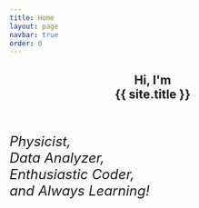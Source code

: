 ```yaml
---
title: Home
layout: page
navbar: true
order: 0
---
```


<section id="banner">
  <div class="content">
    <header><h1>Hi, I'm <br/>{{ site.title }}</h1></header>
    <p style="font-size: x-large"><i>Physicist, <br/> Data Analyzer, <br/> Enthusiastic Coder, <br> and Always Learning!</i></p>
  </div>
  <span class="image object">
    <img src="{{ '/images/profile.jpg' | relative_url }}" alt="" />
  </span>
</section>

<!--
<section>
  <header class="major"><h2> Posts </h2></header>
    <ul>
    {% for post in site.posts %}
      <li><h3><a href="{{ post.url }}">{{ post.title }}</a></h3></li>
    {% endfor %}
    </ul>
</section>
-->

<!-- Hide
<section>
  <header class="major"><h2> Projects </h2></header>
  <div class="features">
    <article><span class="icon fa-gem"></span>
      <div class="content">
        <h3> Title </h3>
        <p> The quick brown fox jumps over the lazy dog, The quick brown fox jumps over the lazy dog, The quick brown fox jumps over the lazy dog.</p>
      </div>
    </article>
    <article><span class="icon solid fa-paper-plane"></span>
      <div class="content">
        <h3> Title </h3>
        <p> The quick brown fox jumps over the lazy dog, The quick brown fox jumps over the lazy dog, The quick brown fox jumps over the lazy dog.</p>
      </div>
    </article>
    <article><span class="icon solid fa-rocket"></span>
      <div class="content">
        <h3> Title </h3>
        <p> The quick brown fox jumps over the lazy dog, The quick brown fox jumps over the lazy dog, The quick brown fox jumps over the lazy dog.</p>
    </div>
    </article>
    <article><span class="icon solid fa-signal"></span>
      <div class="content">
        <h3> Title </h3>
        <p> The quick brown fox jumps over the lazy dog, The quick brown fox jumps over the lazy dog, The quick brown fox jumps over the lazy dog.</p>
      </div>
    </article>
  </div>
</section>


<section>
  <header class="major"><h2> Posts </h2></header>
  <div class="posts">
  <article><a href="#" class="image"><img src="images/pic01.jpg" alt="" /></a>
    <h3>Title</h3>
    <p>The quick brown fox jumps over the lazy dog, The quick brown fox jumps over the lazy dog, The quick brown fox jumps over the lazy dog.</p>
    <ul class="actions">
      <li><a href="#" class="button">More</a></li>
    </ul>
  </article>
  <article><a href="#" class="image"><img src="images/pic01.jpg" alt="" /></a>
    <h3>Title</h3>
    <p>The quick brown fox jumps over the lazy dog, The quick brown fox jumps over the lazy dog, The quick brown fox jumps over the lazy dog.</p>
    <ul class="actions">
      <li><a href="#" class="button">More</a></li>
    </ul>
  </article>
  <article><a href="#" class="image"><img src="images/pic01.jpg" alt="" /></a>
    <h3>Title</h3>
    <p>The quick brown fox jumps over the lazy dog, The quick brown fox jumps over the lazy dog, The quick brown fox jumps over the lazy dog.</p>
    <ul class="actions">
      <li><a href="#" class="button">More</a></li>
    </ul>
  </article>
  </div>
</section>
-->
